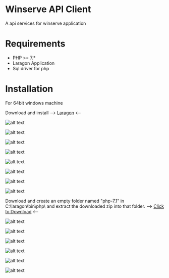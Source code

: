 Winserve API Client
=======================

A api services for winserve application

Requirements
============

* PHP >= 7.*
* Laragon Application
* Sql driver for php

Installation
============

For 64bit windows machine 


Download and install --> 
[Laragon](https://sourceforge.net/projects/laragon/files/releases/4.0/laragon-full.exe) <--

![alt text](https://github.com/davidgualvez/winserve-client/blob/development/installation/laragon%20window.png)

![alt text](https://github.com/davidgualvez/winserve-client/blob/development/installation/cmdr-cd-to-directory.png)

![alt text](https://github.com/davidgualvez/winserve-client/blob/development/installation/cmdr-composer-install.png)

![alt text](https://github.com/davidgualvez/winserve-client/blob/development/installation/cmdr-copying-env.png)

![alt text](https://github.com/davidgualvez/winserve-client/blob/development/installation/cmdr-key-generate.png)

![alt text](https://github.com/davidgualvez/winserve-client/blob/development/installation/cmdr-editing-env-for-db-credential.png)

![alt text](https://github.com/davidgualvez/winserve-client/blob/development/installation/cmdr-update-env.png)

![alt text](https://github.com/davidgualvez/winserve-client/blob/development/installation/cmdr-config-cache.png) 

Download and create an empty folder named "php-7.1" in C:\laragon\bin\php\ and extract the downloaded zip into that folder. -->
[Click to Download](https://windows.php.net/downloads/releases/php-7.1.30-Win32-VC14-x64.zip) <--

![alt text](https://github.com/davidgualvez/winserve-client/blob/development/installation/php-sql-driver-dll.png)

![alt text](https://github.com/davidgualvez/winserve-client/blob/development/installation/selecting-sql-driver.png)

![alt text](https://github.com/davidgualvez/winserve-client/blob/development/installation/clicking-settings.png)

![alt text](https://github.com/davidgualvez/winserve-client/blob/development/installation/laragon-auto-startup-config.png)

![alt text](https://github.com/davidgualvez/winserve-client/blob/development/installation/laragon-starting-server.png)

![alt text](https://github.com/davidgualvez/winserve-client/blob/development/installation/done.png)